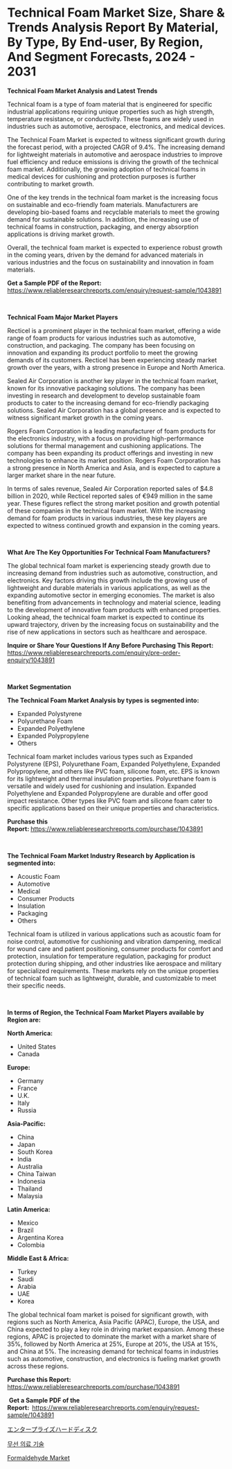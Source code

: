 <p><h1>Technical Foam Market Size, Share & Trends Analysis Report By Material, By Type, By End-user, By Region, And Segment Forecasts, 2024 - 2031</h1></p><p><strong>Technical Foam Market Analysis and Latest Trends</strong></p>
<p><p>Technical foam is a type of foam material that is engineered for specific industrial applications requiring unique properties such as high strength, temperature resistance, or conductivity. These foams are widely used in industries such as automotive, aerospace, electronics, and medical devices.</p><p>The Technical Foam Market is expected to witness significant growth during the forecast period, with a projected CAGR of 9.4%. The increasing demand for lightweight materials in automotive and aerospace industries to improve fuel efficiency and reduce emissions is driving the growth of the technical foam market. Additionally, the growing adoption of technical foams in medical devices for cushioning and protection purposes is further contributing to market growth.</p><p>One of the key trends in the technical foam market is the increasing focus on sustainable and eco-friendly foam materials. Manufacturers are developing bio-based foams and recyclable materials to meet the growing demand for sustainable solutions. In addition, the increasing use of technical foams in construction, packaging, and energy absorption applications is driving market growth.</p><p>Overall, the technical foam market is expected to experience robust growth in the coming years, driven by the demand for advanced materials in various industries and the focus on sustainability and innovation in foam materials.</p></p>
<p><strong>Get a Sample PDF of the Report:&nbsp;</strong> <a href="https://www.reliableresearchreports.com/enquiry/request-sample/1043891">https://www.reliableresearchreports.com/enquiry/request-sample/1043891</a></p>
<p>&nbsp;</p>
<p><strong>Technical Foam Major Market Players</strong></p>
<p><p>Recticel is a prominent player in the technical foam market, offering a wide range of foam products for various industries such as automotive, construction, and packaging. The company has been focusing on innovation and expanding its product portfolio to meet the growing demands of its customers. Recticel has been experiencing steady market growth over the years, with a strong presence in Europe and North America.</p><p>Sealed Air Corporation is another key player in the technical foam market, known for its innovative packaging solutions. The company has been investing in research and development to develop sustainable foam products to cater to the increasing demand for eco-friendly packaging solutions. Sealed Air Corporation has a global presence and is expected to witness significant market growth in the coming years.</p><p>Rogers Foam Corporation is a leading manufacturer of foam products for the electronics industry, with a focus on providing high-performance solutions for thermal management and cushioning applications. The company has been expanding its product offerings and investing in new technologies to enhance its market position. Rogers Foam Corporation has a strong presence in North America and Asia, and is expected to capture a larger market share in the near future.</p><p>In terms of sales revenue, Sealed Air Corporation reported sales of $4.8 billion in 2020, while Recticel reported sales of €949 million in the same year. These figures reflect the strong market position and growth potential of these companies in the technical foam market. With the increasing demand for foam products in various industries, these key players are expected to witness continued growth and expansion in the coming years.</p></p>
<p>&nbsp;</p>
<p><strong>What Are The Key Opportunities For Technical Foam Manufacturers?</strong></p>
<p><p>The global technical foam market is experiencing steady growth due to increasing demand from industries such as automotive, construction, and electronics. Key factors driving this growth include the growing use of lightweight and durable materials in various applications, as well as the expanding automotive sector in emerging economies. The market is also benefiting from advancements in technology and material science, leading to the development of innovative foam products with enhanced properties. Looking ahead, the technical foam market is expected to continue its upward trajectory, driven by the increasing focus on sustainability and the rise of new applications in sectors such as healthcare and aerospace.</p></p>
<p><strong>Inquire or Share Your Questions If Any Before Purchasing This Report:</strong> <a href="https://www.reliableresearchreports.com/enquiry/pre-order-enquiry/1043891">https://www.reliableresearchreports.com/enquiry/pre-order-enquiry/1043891</a></p>
<p>&nbsp;</p>
<p><strong>Market Segmentation</strong></p>
<p><strong>The Technical Foam Market Analysis by types is segmented into:</strong></p>
<p><ul><li>Expanded Polystyrene</li><li>Polyurethane Foam</li><li>Expanded Polyethylene</li><li>Expanded Polypropylene</li><li>Others</li></ul></p>
<p><p>Technical foam market includes various types such as Expanded Polystyrene (EPS), Polyurethane Foam, Expanded Polyethylene, Expanded Polypropylene, and others like PVC foam, silicone foam, etc. EPS is known for its lightweight and thermal insulation properties. Polyurethane foam is versatile and widely used for cushioning and insulation. Expanded Polyethylene and Expanded Polypropylene are durable and offer good impact resistance. Other types like PVC foam and silicone foam cater to specific applications based on their unique properties and characteristics.</p></p>
<p><strong>Purchase this Report:&nbsp;</strong><a href="https://www.reliableresearchreports.com/purchase/1043891">https://www.reliableresearchreports.com/purchase/1043891</a></p>
<p>&nbsp;</p>
<p><strong>The Technical Foam Market Industry Research by Application is segmented into:</strong></p>
<p><ul><li>Acoustic Foam</li><li>Automotive</li><li>Medical</li><li>Consumer Products</li><li>Insulation</li><li>Packaging</li><li>Others</li></ul></p>
<p><p>Technical foam is utilized in various applications such as acoustic foam for noise control, automotive for cushioning and vibration dampening, medical for wound care and patient positioning, consumer products for comfort and protection, insulation for temperature regulation, packaging for product protection during shipping, and other industries like aerospace and military for specialized requirements. These markets rely on the unique properties of technical foam such as lightweight, durable, and customizable to meet their specific needs.</p></p>
<p>&nbsp;</p>
<p><strong>In terms of Region, the Technical Foam Market Players available by Region are:</strong></p>
<p>
    <p> <strong> North America: </strong>
        <ul>
            <li>United States</li>
            <li>Canada</li>
        </ul>
        </p> 
    <p> <strong> Europe: </strong>
        <ul>
            <li>Germany</li>
            <li>France</li>
            <li>U.K.</li>
            <li>Italy</li>
            <li>Russia</li>
        </ul>
        </p> 
    <p> <strong> Asia-Pacific: </strong>
        <ul>
            <li>China</li>
            <li>Japan</li>
            <li>South Korea</li>
            <li>India</li>
            <li>Australia</li>
            <li>China Taiwan</li>
            <li>Indonesia</li>
            <li>Thailand</li>
            <li>Malaysia</li>
        </ul>
        </p> 
    <p> <strong> Latin America: </strong>
        <ul>
            <li>Mexico</li>
            <li>Brazil</li>
            <li>Argentina Korea</li>
            <li>Colombia</li>
        </ul>
        </p> 
    <p> <strong> Middle East & Africa: </strong>
        <ul>
            <li>Turkey</li>
            <li>Saudi</li>
            <li>Arabia</li>
            <li>UAE</li>
            <li>Korea</li>
        </ul>
    </p>
    </p>
<p><p>The global technical foam market is poised for significant growth, with regions such as North America, Asia Pacific (APAC), Europe, the USA, and China expected to play a key role in driving market expansion. Among these regions, APAC is projected to dominate the market with a market share of 35%, followed by North America at 25%, Europe at 20%, the USA at 15%, and China at 5%. The increasing demand for technical foams in industries such as automotive, construction, and electronics is fueling market growth across these regions.</p></p>
<p><strong>Purchase this Report: </strong><a href="https://www.reliableresearchreports.com/purchase/1043891">https://www.reliableresearchreports.com/purchase/1043891</a></p>
<p>&nbsp;<strong>Get a Sample PDF of the Report:&nbsp;&nbsp;</strong><a href="https://www.reliableresearchreports.com/enquiry/request-sample/1043891">https://www.reliableresearchreports.com/enquiry/request-sample/1043891</a></p>
<p><strong></strong></p>
<p><p><a href="https://github.com/ppmazlotr77499/Market-Research-Report-List-1/blob/main/8544349194262.md">エンタープライズハードディスク</a></p><p><a href="https://github.com/idcefvhkdut6/Market-Research-Report-List-1/blob/main/1671689193986.md">무선 의료 기술</a></p><p><a href="https://github.com/GroverBarry/Market-Research-Report-List-4/blob/main/formaldehyde-market.md">Formaldehyde Market</a></p></p>